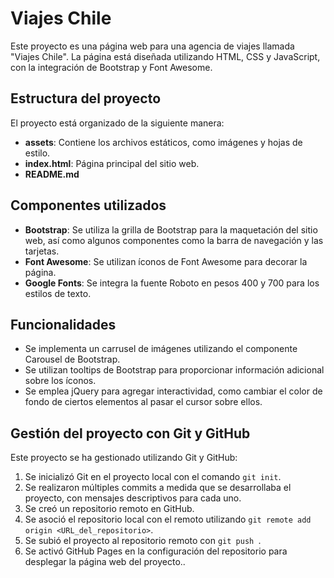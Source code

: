 # Viajes Chile

Este proyecto es una página web para una agencia de viajes llamada "Viajes Chile". La página está diseñada utilizando HTML, CSS y JavaScript, con la integración de Bootstrap y Font Awesome.

## Estructura del proyecto

El proyecto está organizado de la siguiente manera:

- **assets**: Contiene los archivos estáticos, como imágenes y hojas de estilo.
- **index.html**: Página principal del sitio web.
- **README.md**

## Componentes utilizados

- **Bootstrap**: Se utiliza la grilla de Bootstrap para la maquetación del sitio web, así como algunos componentes como la barra de navegación y las tarjetas.
- **Font Awesome**: Se utilizan íconos de Font Awesome para decorar la página.
- **Google Fonts**: Se integra la fuente Roboto en pesos 400 y 700 para los estilos de texto.

## Funcionalidades

- Se implementa un carrusel de imágenes utilizando el componente Carousel de Bootstrap.
- Se utilizan tooltips de Bootstrap para proporcionar información adicional sobre los íconos.
- Se emplea jQuery para agregar interactividad, como cambiar el color de fondo de ciertos elementos al pasar el cursor sobre ellos.

## Gestión del proyecto con Git y GitHub

Este proyecto se ha gestionado utilizando Git y GitHub:

1. Se inicializó Git en el proyecto local con el comando `git init`.
2. Se realizaron múltiples commits a medida que se desarrollaba el proyecto, con mensajes descriptivos para cada uno.
3. Se creó un repositorio remoto en GitHub.
4. Se asoció el repositorio local con el remoto utilizando `git remote add origin <URL_del_repositorio>`.
5. Se subió el proyecto al repositorio remoto con `git push `.
6. Se activó GitHub Pages en la configuración del repositorio para desplegar la página web del proyecto..
